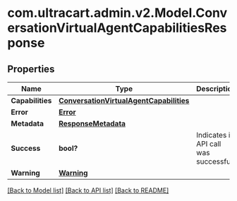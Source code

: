 # com.ultracart.admin.v2.Model.ConversationVirtualAgentCapabilitiesResponse
## Properties

Name | Type | Description | Notes
------------ | ------------- | ------------- | -------------
**Capabilities** | [**ConversationVirtualAgentCapabilities**](ConversationVirtualAgentCapabilities.md) |  | [optional] 
**Error** | [**Error**](Error.md) |  | [optional] 
**Metadata** | [**ResponseMetadata**](ResponseMetadata.md) |  | [optional] 
**Success** | **bool?** | Indicates if API call was successful | [optional] 
**Warning** | [**Warning**](Warning.md) |  | [optional] 


[[Back to Model list]](../README.md#documentation-for-models) [[Back to API list]](../README.md#documentation-for-api-endpoints) [[Back to README]](../README.md)

